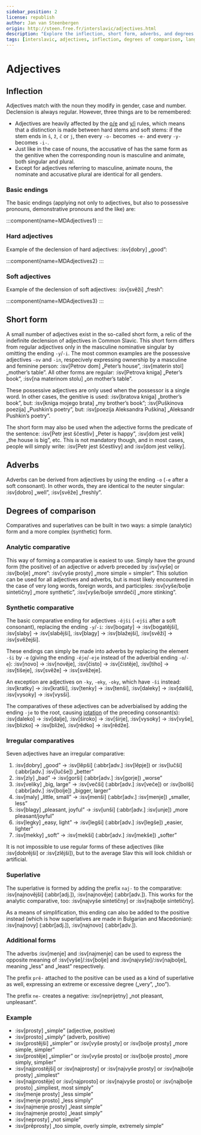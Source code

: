 ```yaml
---
sidebar_position: 2
license: republish
author: Jan van Steenbergen
origin: http://steen.free.fr/interslavic/adjectives.html
description: "Explore the inflection, short form, adverbs, and degrees of comparison of adjectives in Interslavic. Learn about regular and irregular forms, comparative and superlative structures, and usage examples."
tags: [interslavic, adjectives, inflection, degrees of comparison, language learning]
---
```


# Adjectives

## Inflection

Adjectives match with the noun they modify in gender, case and number. Declension is always regular. However, three things are to be remembered:

- Adjectives are heavily affected by the [o/e][1] and [y/i][2] rules, which means that a distinction is made between hard stems and soft stems: if the stem ends in `š`, `ž`, `č` or `j`, then every `-o-` becomes `-e-` and every `-y-` becomes `-i-`.
- Just like in the case of nouns, the accusative of has the same form as the genitive when the corresponding noun is masculine and animate, both singular and plural.
- Except for adjectives referring to masculine, animate nouns, the nominate and accusative plural are identical for all genders.

### Basic endings

The basic endings (applying not only to adjectives, but also to possessive pronouns, demonstrative pronouns and the like) are:

:::component{name=MDAdjectives1}
:::

### Hard adjectives

Example of the declension of hard adjectives: :isv[dobry] „good”:

:::component{name=MDAdjectives2}
:::

### Soft adjectives

Example of the declension of soft adjectives: :isv[svěži] „fresh”:

:::component{name=MDAdjectives3}
:::

## Short form

A small number of adjectives exist in the so-called short form, a relic of the indefinite declension of adjectives in Common Slavic. This short form differs from regular adjectives only in the masculine nominative singular by omitting the ending `-y`/`-i`. The most common examples are the possessive adjectives `-ov` and `-in`, respecively expressing ownership by a masculine and feminine person: :isv[Petrov dom] „Peter’s house”, :isv[materin stol] „mother’s table”. All other forms are regular: :isv[Petrova kniga] „Peter’s book”, :isv[na materinom stolu] „on mother’s table”.

These possessive adjectives are only used when the possessor is a single word. In other cases, the genitive is used: :isv[bratova kniga] „brother’s book”, but: :isv[kniga mojego brata] „my brother’s book”; :isv[Puškinova poezija] „Pushkin’s poetry”, but: :isv[poezija Aleksandra Puškina] „Aleksandr Pushkin’s poetry”.

The short form may also be used when the adjective forms the predicate of the sentence: :isv[Petr jest ščestliv] „Peter is happy”, :isv[dom jest velik] „the house is big”, etc. This is not mandatory though, and in most cases, people will simply write: :isv[Petr jest ščestlivy] and :isv[dom jest veliky].

## Adverbs

Adverbs can be derived from adjectives by using the ending `-o` (`-e` after a soft consonant). In other words, they are identical to the neuter singular: :isv[dobro] „well”, :isv[svěže] „freshly”.

## Degrees of comparison

Comparatives and superlatives can be built in two ways: a simple (analytic) form and a more complex (synthetic) form.

### Analytic comparative

This way of forming a comparative is easiest to use. Simply have the ground form (the positive) of an adjective or adverb preceded by :isv[vyše] or :isv[bolje] „more”: :isv[vyše prosty] „more simple = simpler”. This solution can be used for all adjectives and adverbs, but is most likely encountered in the case of very long words, foreign words, and participles: :isv[vyše/bolje sintetičny] „more synthetic”, :isv[vyše/bolje smrdeči] „more stinking”.

### Synthetic comparative

The basic comparative ending for adjectives `-ějši` (`-ejši` after a soft consonant), replacing the ending `-y`/`-i`: :isv[bogaty] → :isv[bogatějši], :isv[slaby] → :isv[slabějši], :isv[blagy] → :isv[blažejši], :isv[svěži] → :isv[svěžejši].

These endings can simply be made into adverbs by replacing the element `-ši` by `-e` (giving the ending `-ěje`/`-eje` instead of the adverbial ending `-o`/`-e`): :isv[novo] → :isv[nověje], :isv[čisto] → :isv[čistěje], :isv[tiho] → :isv[tišeje], :isv[svěže] → :isv[svěžeje].

An exception are adjectives on `-ky`, `-eky`, `-oky`, which have `-ši` instead: :isv[kratky] → :isv[kratši], :isv[tenky] → :isv[tenši], :isv[daleky] → :isv[dalši], :isv[vysoky] → :isv[vysši].

The comparatives of these adjectives can be adverbialised by adding the ending `-je` to the root, causing [iotation][3] of the preceding consonant(s): :isv[daleko] → :isv[dalje], :isv[široko] → :isv[širje], :isv[vysoky] → :isv[vyše], :isv[blizko] → :isv[bliže], :isv[rědko] → :isv[rědže].

### Irregular comparatives

Seven adjectives have an irregular comparative:

1. :isv[dobry] „good” → :isv[lěpši] (:abbr[adv.] :isv[lěpje]) or :isv[lučši] (:abbr[adv.] :isv[lučše]) „better”
2. :isv[zly] „bad” → :isv[gorši] (:abbr[adv.] :isv[gorje]) „worse”
3. :isv[veliky] „big, large” → :isv[večši] (:abbr[adv.] :isv[veče]) or :isv[bolši] (:abbr[adv.] :isv[bolje]) „bigger, larger”
4. :isv[maly] „little, small” → :isv[menši] (:abbr[adv.] :isv[menje]) „smaller, less”
5. :isv[blagy] „pleasant, joyful” → :isv[unši] (:abbr[adv.] :isv[unje]) „more pleasant/joyful”
6. :isv[legky] „easy, light” → :isv[legši] (:abbr[adv.] :isv[legše]) „easier, lighter”
7. :isv[mekky] „soft” → :isv[mekši] (:abbr[adv.] :isv[mekše]) „softer”

It is not impossible to use regular forms of these adjectives (like :isv[dobrějši] or :isv[zlějši]), but to the average Slav this will look childish or artificial.

### Superlative

The superlative is formed by adding the prefix `naj-` to the comparative: :isv[najnovějši] (:abbr[adj.]), :isv[najnověje] (:abbr[adv.]). This works for the analytic comparative, too: :isv[najvyše sintetičny] or :isv[najbolje sintetičny].

As a means of simplification, this ending can also be added to the positive instead (which is how superlatives are made in Bulgarian and Macedonian): :isv[najnovy] (:abbr[adj.]), :isv[najnovo] (:abbr[adv.]).

### Additional forms

The adverbs :isv[menje] and :isv[najmenje] can be used to express the opposite meaning of :isv[vyše]/:isv[bolje] and :isv[najvyše]/:isv[najbolje], meaning „less” and „least” respectively.

The prefix `prě-` attached to the positive can be used as a kind of superlative as well, expressing an extreme or excessive degree („very”, „too”).

The prefix `ne-` creates a negative: :isv[neprijetny] „not pleasant, unpleasant”.

### Example

- :isv[prosty] „simple” (adjective, positive)
- :isv[prosto] „simply” (adverb, positive)
- :isv[prostějši] „simpler” or :isv[vyše prosty] or :isv[bolje prosty] „more simple, simpler”
- :isv[prostěje] „simplier” or :isv[vyše prosto] or :isv[bolje prosto] „more simply, simplier”
- :isv[najprostějši] or :isv[najprosty] or :isv[najvyše prosty] or :isv[najbolje prosty] „simplest”
- :isv[najprostěje] or :isv[najprosto] or :isv[najvyše prosto] or :isv[najbolje prosto] „simpliest, most simply”
- :isv[menje prosty] „less simple”
- :isv[menje prosto] „less simply”
- :isv[najmenje prosty] „least simple”
- :isv[najmenje prosto] „least simply”
- :isv[neprosty] „not simple”
- :isv[prěprosty] „too simple, overly simple, extremely simple”

[1]: ../phonology.md#o--e
[2]: ../phonology.md#y--ie
[3]: ../phonology.md#iotation
